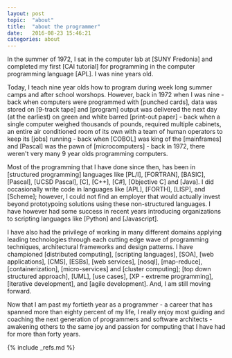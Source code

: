 ```yaml
---
layout: post
topic:  "about"
title:  "about the programmer"
date:   2016-08-23 15:46:21
categories: about
---
```


In the summer of 1972, I sat in the computer lab at [SUNY Fredonia] and completed my first [CAI tutorial] for
programming in the computer programming language [APL]. I was nine years old.

Today, I teach nine year olds how to program during week long summer camps and after school worshops. However,
back in 1972 when I was nine - back when computers were programmed with [punched cards], data was stored on
[9-track tape] and [program] output was delivered the next day (at the earliest) on green and white barred
[print-out paper] - back when a single computer weighed thousands of pounds, required multiple cabinets, an entire air
conditioned room of its own with a team of human operators to keep its [jobs] running - back when [COBOL] was king of
the [mainframes] and [Pascal] was the pawn of [microcomputers] - back in 1972, there weren't very many 9 year olds
programming computers.

Most of the programming that I have done since then, has been in [structured programming] languages like [PL/I],
[FORTRAN], [BASIC], [Pascal], [UCSD Pascal], [C], [C++], [C#], [Objective C] and [Java]. I did occasionally write code
in languages like [APL], [FORTH], [LISP], and [Scheme]; however, I could not find an employer that would actually
invest beyond prototypoing solutions using these non-structured languages. I have however had some success in recent
years introducing organizations to scripting languages like [Python] and [Javascript].

I have also had the privilege of working in many different domains applying leading technologies through each cutting
edge wave of programming techniques, architectural frameworks and design patterns. I have championed
[distributed computing], [scripting languages], [SOA], [web applications], [CMS], [ESBs], [web services], [nosql],
[map-reduce], [containerization], [micro-services] and [cluster computing]; [top down structured approach], [UML],
[use cases], [XP - extreme programming], [iterative development], and [agile development]. And, I am still moving
forward.

Now that I am past my fortieth year as a programmer - a career that has spanned more than eighty percent of my life, I
really enjoy most guiding and coaching the next generation of programmers and software architects - awakening others to
the same joy and passion for computing that I have had for more than forty years.

<!-- ============================================================================================================== -->

{% include _refs.md %}
